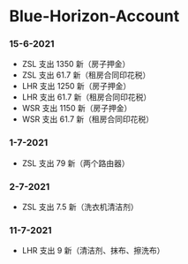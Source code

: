 # Blue-Horizon-Account

### 15-6-2021
- ZSL 支出 1350 新（房子押金）
- ZSL 支出 61.7 新（租房合同印花税）
- LHR 支出 1250 新（房子押金）
- LHR 支出 61.7 新（租房合同印花税）
- WSR 支出 1150 新（房子押金）
- WSR 支出 61.7 新（租房合同印花税）

### 1-7-2021
- ZSL 支出 79 新（两个路由器）

### 2-7-2021
- ZSL 支出 7.5 新（洗衣机清洁剂）

### 11-7-2021
- LHR 支出 9 新（清洁剂、抹布、擦洗布）
